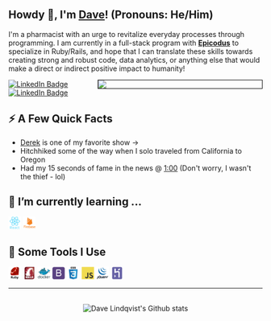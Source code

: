 <h2>Howdy 👋, I'm <a href="https://dqveha.github.io/portfolio_2021/">Dave</a>! (Pronouns: He/Him)</h2>
<p align="left">I'm a pharmacist with an urge to revitalize everyday processes through programming. I am currently in a full-stack program with <strong><a href="https://www.epicodus.com/">Epicodus</a></strong> to specialize in Ruby/Rails, and hope that I can translate these skills towards creating strong and robust code, data analytics, or anything else that would make a direct or indirect positive impact to humanity!</p>

<a href="https://www.netflix.com/title/70258489"><img align="right" style="margin-left: 1rem; border: 1px solid black; " src="https://64.media.tumblr.com/0b789ca052b8937be1f4262f7e5b45db/tumblr_mtdxsz8fI71qiefi8o1_1280.jpg" width="325px"/></a>

<a href="https://dqveha.github.io/portfolio_2021/"><img src="https://img.shields.io/badge/%40-portfolio-important?style=flat-square&amp;" alt="LinkedIn Badge"></a>
<a href="https://www.linkedin.com/in/dqve/"><img src="https://img.shields.io/badge/-@dqve-0077B5?style=flat-square&amp;labelColor=0077B5&amp;logo=LinkedIn&amp;link=https://www.linkedin.com/in/dqve/" alt="LinkedIn Badge"></a>
<h2>⚡️ A Few Quick Facts</h2>
<ul>
  <li><a href="https://www.netflix.com/title/70258489">Derek</a> is one of my favorite show →</li>
  <li>Hitchhiked some of the way when I solo traveled from California to Oregon</li>
  <li>Had my 15 seconds of fame in the news @ <a href="https://www.kgw.com/article/news/thief-ransacks-portland-womans-home-while-shes-at-funeral/283-532714967">1:00</a> (Don't worry, I wasn't the thief - lol)</li>
</ul>


<h2>🌱 I’m currently learning ...</h2>
<p>
<img src="https://raw.githubusercontent.com/devicons/devicon/master/icons/react/react-original-wordmark.svg" alt="react" width="25" height="25" />
<img src="https://raw.githubusercontent.com/devicons/devicon/master/icons/firebase/firebase-plain-wordmark.svg" alt="firebase" width="25" height="25" />
</p>

<h2>🚀 Some Tools I Use</h2>
<p>
<img src="https://raw.githubusercontent.com/devicons/devicon/master/icons/ruby/ruby-original-wordmark.svg" alt="ruby" width="25" height="25" />
<img src="https://raw.githubusercontent.com/devicons/devicon/master/icons/rails/rails-original-wordmark.svg" alt="rails" width="25" height="25" />
<img src="https://raw.githubusercontent.com/devicons/devicon/master/icons/docker/docker-original-wordmark.svg" alt="docker" width="25" height="25" />
<img src="https://raw.githubusercontent.com/devicons/devicon/master/icons/bootstrap/bootstrap-plain.svg" alt="bootstrap" width="25" height="25" />
<img src="https://raw.githubusercontent.com/devicons/devicon/master/icons/css3/css3-original-wordmark.svg" alt="css3" width="25" height="25" />
<img src="https://raw.githubusercontent.com/devicons/devicon/master/icons/javascript/javascript-original.svg" alt="javascript" width="25" height="25" />
<img src="https://raw.githubusercontent.com/devicons/devicon/master/icons/jquery/jquery-original-wordmark.svg" alt="jquery" width="25" height="25" />
<img src="https://raw.githubusercontent.com/devicons/devicon/master/icons/heroku/heroku-plain.svg" alt="heroku" width="25" height="25" />
</p>

---
<br>
<div align="center">
<img src="https://github-readme-stats.vercel.app/api?username=dqveha&hide=stars&show_icons=true&theme=onedark" alt="Dave Lindqvist's Github stats">
</div>
